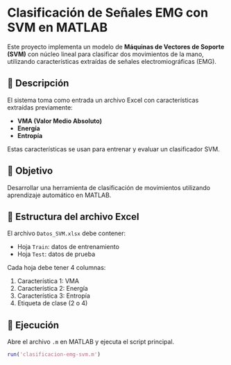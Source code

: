 # Clasificación de Señales EMG con SVM en MATLAB

Este proyecto implementa un modelo de **Máquinas de Vectores de Soporte (SVM)** con núcleo lineal para clasificar dos movimientos de la mano, utilizando características extraídas de señales electromiográficas (EMG).

## 📂 Descripción

El sistema toma como entrada un archivo Excel con características extraídas previamente:
- **VMA (Valor Medio Absoluto)**
- **Energía**
- **Entropía**

Estas características se usan para entrenar y evaluar un clasificador SVM.

## 🧠 Objetivo

Desarrollar una herramienta de clasificación de movimientos utilizando aprendizaje automático en MATLAB.

## 📁 Estructura del archivo Excel

El archivo `Datos_SVM.xlsx` debe contener:
- Hoja `Train`: datos de entrenamiento
- Hoja `Test`: datos de prueba

Cada hoja debe tener 4 columnas:
1. Característica 1: VMA
2. Característica 2: Energía
3. Característica 3: Entropía
4. Etiqueta de clase (2 o 4)

## 🚀 Ejecución

Abre el archivo `.m` en MATLAB y ejecuta el script principal.

```matlab
run('clasificacion-emg-svm.m')

